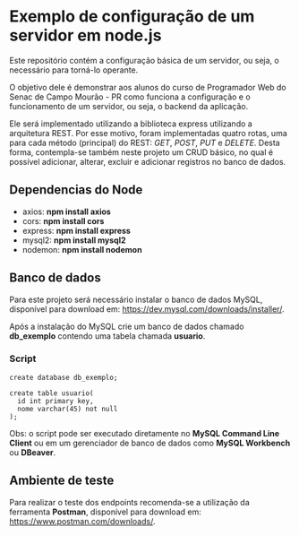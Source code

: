 # Exemplo de configuração de um servidor em node.js

Este repositório contém a configuração básica de um servidor, ou seja, o necessário para torná-lo operante. 

O objetivo dele é demonstrar aos alunos do curso de Programador Web do Senac de Campo Mourão - PR como funciona a configuração e o funcionamento de um servidor, ou seja, o backend da aplicação.

Ele será implementado utilizando a biblioteca express utilizando a arquitetura REST. Por esse motivo, foram implementadas quatro rotas, uma para cada método (principal) do REST: *GET*, *POST*, *PUT* e *DELETE*. Desta forma, contempla-se também neste projeto um CRUD básico, no qual é possível adicionar, alterar, excluir e adicionar registros no banco de dados.

## Dependencias do Node

  - axios: **npm install axios**
  - cors: **npm install cors**
  - express: **npm install express**
  - mysql2: **npm install mysql2**
  - nodemon: **npm install nodemon**

## Banco de dados

Para este projeto será necessário instalar o banco de dados MySQL, disponível para download em: https://dev.mysql.com/downloads/installer/.

Após a instalação do MySQL crie um banco de dados chamado **db_exemplo** contendo uma tabela chamada **usuario**.

### Script
    create database db_exemplo;

    create table usuario(
      id int primary key,
      nome varchar(45) not null
    );

Obs: o script pode ser executado diretamente no **MySQL Command Line Client** ou em um gerenciador de banco de dados como **MySQL Workbench** ou **DBeaver**.

## Ambiente de teste

Para realizar o teste dos endpoints recomenda-se a utilização da ferramenta **Postman**, disponível para download em: https://www.postman.com/downloads/. 
